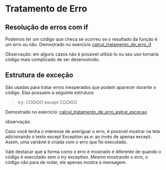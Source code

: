 # Tratamento de Erro

## Resolução de erros com if
Podemos ter um código que checa se ocorreu se o resultado da função é um erro ou não.
Demostrado no exercicio [calcul_tratamento_de_erro_if](./calcul_tratamento_de_erro_if.py)

Observação: em alguns casos não é possível utilizá-lo ou seu uso tornaria código mais complicado de ser desenvolvido.

## Estrutura de exceção
São usadas para tratar erros inesperados que podem aparecer durante o código. Elas possuem a seguinte estrutura:

> try: CODIGO except CODIGO

Demostrado no exercicio: [calcul_tratamento_de_erro_estrut_excecao](./ex_tratamento_de_erro_estrut_excecao.py)

observação:

Caso você tenha o interesse de averiguar o erro, é possível mostrar na tela adicionando o texto except Exception as e: ao invés de apenas except:. Assim, uma variável é criada com o erro que foi executado.
 

Vale destacar que a forma como o erro é mostrado é diferente de quando o código é executado sem o try exception. Mesmo mostrando o erro, o código não para de rodar, ele apenas mostra a mensagem.
